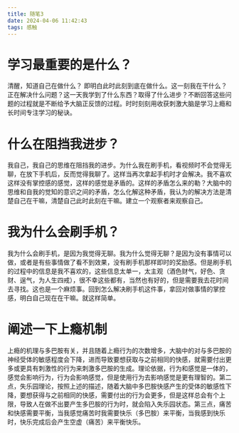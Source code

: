 ```yaml
---
title: 随笔3
date: 2024-04-06 11:42:43
tags: 感触
---
```


# 学习最重要的是什么？
清醒，知道自己在做什么？ 即明白此时此刻到底在做什么。这一刻我在干什么？正在解决什么问题？这一天我学到了什么东西？取得了什么进步？不断回答这些问题的过程就是不断给予大脑正反馈的过程。时时刻刻用收获刺激大脑是学习上瘾和长时间专注学习的秘诀。

# 什么在阻挡我进步？
我自己，我自己的思维在阻挡我的进步。为什么我在刷手机，看视频时不会觉得无聊，在放下手机后，反而觉得我聊了。这样当再次拿起手机时才会解决。我不喜欢这样没有掌控感的感觉，这样的感觉是矛盾的。这样的矛盾怎么来的勒？大脑中的思维和自我的觉知的意识之间的矛盾，怎么化解这种矛盾，我认为的解决方法是清楚自己在干嘛，清楚自己此时此刻在干嘛。建立一个观察者来观察自己。

# 我为什么会刷手机？
我为什么会刷手机，是因为我觉得无聊。我为什么觉得无聊？是因为没有事情可以做，或者是有些事情做了看不到效果，没有刷手机那样即时的奖励感。但是刷手机的过程中的信息是我不喜欢的，这些信息太单一，太主观（酒色财气，好色、贪财、逞气，为人生四戒），很不幸这些都有，当然也有好的，但是需要我去花时间去寻找。这也是一个麻烦事。回到怎么解决刷手机这件事，拿回对做事情的掌控感，明白自己现在在干嘛。就这样简单。

# 阐述一下上瘾机制
上瘾的机理与多巴胺有关，并且随着上瘾行为的次数增多，大脑中的对与多巴胺的神经受体的敏感程度会下降，进而导致要想获取与之前相同的快感，就需要付出更多或更具有刺激性的行为来刺激多巴胺的生成。理论依据，行为和感觉是一体的，感觉会影响行为，行为会影响感觉，但是使用行为去影响感觉是更有理智的。第二点，失乐园理论，按照上述的描述，随着大脑中多巴胺快感产生的受体的敏感性下降，要想获得与之前相同的快感，需要付出的行为会更多，但是这样总会有个上限，导致人在做不出要产生多巴胺的行为时，就会陷入失乐园状态。第三点，痛苦和快感需要平衡，当我感觉痛苦时我需要快乐（多巴胺）来平衡，当我感到快乐时，快乐完成后会产生空虚（痛苦）来平衡快乐。
